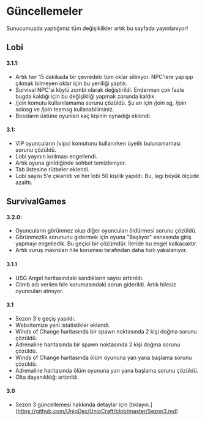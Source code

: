 # Güncellemeler
Sunucumuzda yaptığımız tüm değişiklikler artık bu sayfada yayınlanıyor!

## Lobi
#### 3.1.1:
- Artık her 15 dakikada bir çevredeki tüm oklar siliniyor. NPC'lere yapışıp çıkmak bilmeyen oklar için bu yeniliği yaptık.
- Survival NPC'si köylü zombi olarak değiştirildi. Enderman çok fazla bugda kaldığı için bu değişikliği yapmak zorunda kaldık.
- /join komutu kullanılamama sorunu çözüldü. Şu an için /join sg, /join solosg ve /join teamsg kullanabilirsiniz.
- Bossların üstüne oyunları kaç kişinin oynadığı eklendi.

#### 3.1:
- VIP oyuncuların /vipol komutunu kullanırken üyelik bulunamaması sorunu çözüldü.
- Lobi yayının kırılması engellendi.
- Artık oyuna girildiğinde sohbet temizleniyor.
- Tab listesine rütbeler eklendi.
- Lobi sayısı 5'e çıkarıldı ve her lobi 50 kişilik yapıldı. Bu, lagı büyük ölçüde azalttı.

## SurvivalGames
#### 3.2.0:
- Oyuncuların görünmez olup diğer oyuncuları öldürmesi sorunu çözüldü.
- Görünmezlik sorununu gidermek için oyuna "Başlıyor" esnasında giriş yapmayı engelledik. Bu geçici bir çözümdür. İleride bu engel kalkacaktır.
- Artık vuruş makroları hile koruması tarafından daha hızlı yakalanıyor.

#### 3.1.1
- USG Angel haritasındaki sandıkların sayısı arttırıldı.
- Climb adı verilen hile korumasındaki sorun giderildi. Artık hilesiz oyuncuları atmıyor.

#### 3.1
- Sezon 3'e geçiş yapıldı.
- Websitemize yeni istatistikler eklendi.
- Winds of Change haritasında bir spawn noktasında 2 kişi doğma sorunu çözüldü.
- Adrenaline haritasında bir spawn noktasında 2 kişi doğma sorunu çözüldü.
- Winds of Change haritasında ölüm oyununa yan yana başlama sorunu çözüldü.
- Adrenaline haritasında ölüm oyununa yan yana başlama sorunu çözüldü.
- Olta dayanıklılığı arttırıldı.

#### 3.0
- Sezon 3 güncellemesi hakkında detaylar için [tıklayın.] (https://github.com/UnioDex/UnioCraft/blob/master/Sezon3.md)
